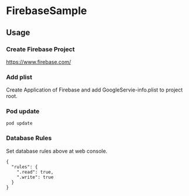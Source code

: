 # FirebaseSample

## Usage

### Create Firebase Project

https://www.firebase.com/

### Add plist

Create Application of Firebase and add GoogleServie-info.plist to project root.

### Pod update

```
pod update
```

### Database Rules

Set database rules above at web console.

```
{
  "rules": {
    ".read": true,
    ".write": true
  }
}
```
